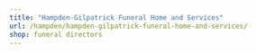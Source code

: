 ```yaml
---
title: "Hampden-Gilpatrick Funeral Home and Services"
url: /hampden/hampden-gilpatrick-funeral-home-and-services/
shop: funeral directors
---
```

